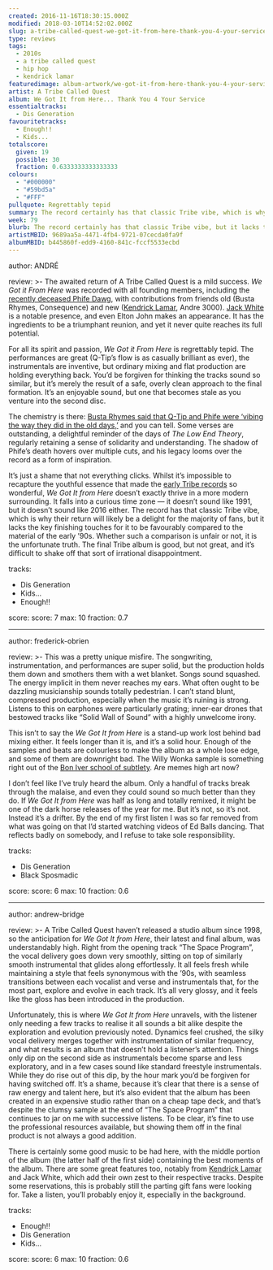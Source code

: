 ```yaml
---
created: 2016-11-16T18:30:15.000Z
modified: 2018-03-10T14:52:02.000Z
slug: a-tribe-called-quest-we-got-it-from-here-thank-you-4-your-service
type: reviews
tags:
  - 2010s
  - a tribe called quest
  - hip hop
  - kendrick lamar
featuredimage: album-artwork/we-got-it-from-here-thank-you-4-your-service-a-tribe-called-quest.jpg
artist: A Tribe Called Quest
album: We Got It from Here... Thank You 4 Your Service
essentialtracks:
  - Dis Generation
favouritetracks:
  - Enough!!
  - Kids...
totalscore:
  given: 19
  possible: 30
  fraction: 0.6333333333333333
colours:
  - "#000000"
  - "#59bd5a"
  - "#FFF"
pullquote: Regrettably tepid
summary: The record certainly has that classic Tribe vibe, which is why their return will likely be a delight for the majority of fans, but it categorically lacks the key finishing touches for it to be favourably compared to the material of the early ’90s.
week: 79
blurb: The record certainly has that classic Tribe vibe, but it lacks the key finishing touches for it to be favourably compared to the material of the early ’90s.
artistMBID: 9689aa5a-4471-4fb4-9721-07cecda0fa9f
albumMBID: b445860f-edd9-4160-841c-fccf5533ecbd
---
```

author: ANDRÉ

review: >-
  The awaited return of A Tribe Called Quest is a mild success. *We Got it From Here* was recorded with all founding members, including the [recently deceased Phife Dawg](http://www.rollingstone.com/music/news/a-tribe-called-quests-phife-dawg-dead-at-45-20160323), with contributions from friends old (Busta Rhymes, Consequence) and new ([Kendrick Lamar](/reviews/kendrick-lamar-damn/), Andre 3000). [Jack White](/reviews/jack-white-boarding-house-reach/) is a notable presence, and even Elton John makes an appearance. It has the ingredients to be a triumphant reunion, and yet it never quite reaches its full potential. 
  
  For all its spirit and passion, *We Got it From Here* is regrettably tepid. The performances are great (Q-Tip’s flow is as casually brilliant as ever), the instrumentals are inventive, but ordinary mixing and flat production are holding everything back. You’d be forgiven for thinking the tracks sound so similar, but it’s merely the result of a safe, overly clean approach to the final formation. It’s an enjoyable sound, but one that becomes stale as you venture into the second disc. 
  
  The chemistry is there: [Busta Rhymes said that Q-Tip and Phife were ‘vibing the way they did in the old days,’](http://www.nytimes.com/2016/11/06/arts/music/a-tribe-called-quest-new-album-interview.html?smid=pl-share&amp;_r=1) and you can tell. Some verses are outstanding, a delightful reminder of the days of *The Low End Theory*, regularly retaining a sense of solidarity and understanding. The shadow of Phife’s death hovers over multiple cuts, and his legacy looms over the record as a form of inspiration. 
  
  It’s just a shame that not everything clicks. Whilst it’s impossible to recapture the youthful essence that made the [early Tribe records](/reviews/a-tribe-called-quest-midnight-marauders/) so wonderful, *We Got It from Here* doesn’t exactly thrive in a more modern surrounding. It falls into a curious time zone — it doesn’t sound like 1991, but it doesn’t sound like 2016 either. The record has that classic Tribe vibe, which is why their return will likely be a delight for the majority of fans, but it lacks the key finishing touches for it to be favourably compared to the material of the early ’90s. Whether such a comparison is unfair or not, it is the unfortunate truth. The final Tribe album is good, but not great, and it’s difficult to shake off that sort of irrational disappointment.

tracks:
  - Dis Generation
  - ­Kids…
  - ­Enough!!

score:
  score: 7
  max: 10
  fraction: 0.7

---
author: frederick-obrien

review: >-
  This was a pretty unique misfire. The songwriting, instrumentation, and performances are super solid, but the production holds them down and smothers them with a wet blanket. Songs sound squashed. The energy implicit in them never reaches my ears. What often ought to be dazzling musicianship sounds totally pedestrian. I can’t stand blunt, compressed production, especially when the music it’s ruining is strong. Listens to this on earphones were particularly grating; inner-ear drones that bestowed tracks like “Solid Wall of Sound” with a highly unwelcome irony. 
  
  This isn’t to say the *We Got It from Here* is a stand-up work lost behind bad mixing either. It feels longer than it is, and it’s a solid hour. Enough of the samples and beats are colourless to make the album as a whole lose edge, and some of them are downright bad. The Willy Wonka sample is something right out of the [Bon Iver school of subtlety](/reviews/bon-iver-22-a-million/). Are memes high art now? 
  
  I don’t feel like I’ve truly heard the album. Only a handful of tracks break through the malaise, and even they could sound so much better than they do. If *We Got It from Here* was half as long and totally remixed, it might be one of the dark horse releases of the year for me. But it’s not, so it’s not. Instead it’s a drifter. By the end of my first listen I was so far removed from what was going on that I’d started watching videos of Ed Balls dancing. That reflects badly on somebody, and I refuse to take sole responsibility.

tracks:
  - Dis Generation
  - ­Black Sposmadic

score:
  score: 6
  max: 10
  fraction: 0.6

---
author: andrew-bridge

review: >-
  A Tribe Called Quest haven’t released a studio album since 1998, so the anticipation for *We Got It from Here*, their latest and final album, was understandably high. Right from the opening track “The Space Program”, the vocal delivery goes down very smoothly, sitting on top of similarly smooth instrumental that glides along effortlessly. It all feels fresh while maintaining a style that feels synonymous with the ’90s, with seamless transitions between each vocalist and verse and instrumentals that, for the most part, explore and evolve in each track. It’s all very glossy, and it feels like the gloss has been introduced in the production. 
  
  Unfortunately, this is where *We Got It from Here* unravels, with the listener only needing a few tracks to realise it all sounds a bit alike despite the exploration and evolution previously noted. Dynamics feel crushed, the silky vocal delivery merges together with instrumentation of similar frequency, and what results is an album that doesn’t hold a listener’s attention. Things only dip on the second side as instrumentals become sparse and less exploratory, and in a few cases sound like standard freestyle instrumentals. While they do rise out of this dip, by the hour mark you’d be forgiven for having switched off. It’s a shame, because it’s clear that there is a sense of raw energy and talent here, but it’s also evident that the album has been created in an expensive studio rather than on a cheap tape deck, and that’s despite the clumsy sample at the end of “The Space Program” that continues to jar on me with successive listens. To be clear, it’s fine to use the professional resources available, but showing them off in the final product is not always a good addition. 
  
  There is certainly some good music to be had here, with the middle portion of the album (the latter half of the first side) containing the best moments of the album. There are some great features too, notably from [Kendrick Lamar](/reviews/kendrick-lamar-untitled-unmastered/) and Jack White, which add their own zest to their respective tracks. Despite some reservations, this is probably still the parting gift fans were looking for. Take a listen, you’ll probably enjoy it, especially in the background.

tracks:
  - Enough!!
  - ­Dis Generation
  - ­Kids…

score:
  score: 6
  max: 10
  fraction: 0.6

